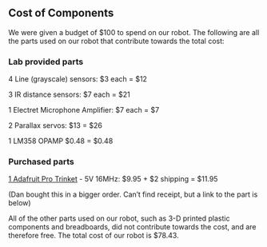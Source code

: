 ## Cost of Components
We were given a budget of $100 to spend on our robot. The following are all the parts used on our robot that
contribute towards the total cost:

### Lab provided parts

4 Line (grayscale) sensors: $3 each = $12

3 IR distance sensors: $7 each = $21

1 Electret Microphone Amplifier: $7 each = $7

2 Parallax servos: $13 = $26

1 LM358 OPAMP $0.48 = $0.48

### Purchased parts
[1 Adafruit Pro Trinket](https://www.adafruit.com/product/2000) - 5V 16MHz: $9.95 + $2 shipping = $11.95 

(Dan bought this in a bigger order. Can’t find receipt, but a link to the part is below)

All of the other parts used on our robot, such as 3-D printed plastic components and breadboards, did not contribute towards the cost, and are therefore free. The total cost of our robot is $78.43.

